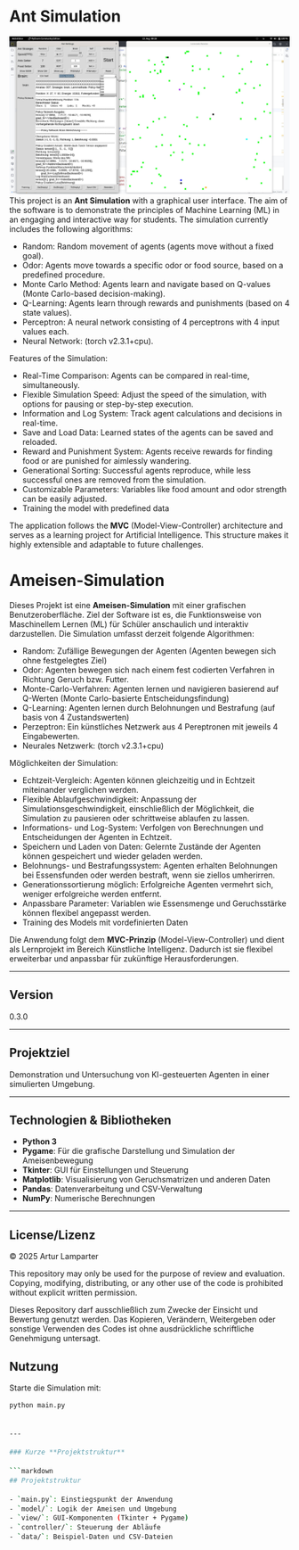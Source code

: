 # Ant Simulation

![Preview Image](preview.jpg)
This project is an **Ant Simulation** with a graphical user interface.
The aim of the software is to demonstrate the principles of Machine Learning (ML) in an engaging and interactive way for students. The simulation currently includes the following algorithms:

- Random: Random movement of agents (agents move without a fixed goal).
- Odor: Agents move towards a specific odor or food source, based on a predefined procedure.
- Monte Carlo Method: Agents learn and navigate based on Q-values (Monte Carlo-based decision-making).
- Q-Learning: Agents learn through rewards and punishments (based on 4 state values).
- Perceptron: A neural network consisting of 4 perceptrons with 4 input values each.
- Neural Network: (torch v2.3.1+cpu).

Features of the Simulation:

- Real-Time Comparison: Agents can be compared in real-time, simultaneously.
- Flexible Simulation Speed: Adjust the speed of the simulation, with options for pausing or step-by-step execution.
- Information and Log System: Track agent calculations and decisions in real-time.
- Save and Load Data: Learned states of the agents can be saved and reloaded.
- Reward and Punishment System: Agents receive rewards for finding food or are punished for aimlessly wandering.
- Generational Sorting: Successful agents reproduce, while less successful ones are removed from the simulation.
- Customizable Parameters: Variables like food amount and odor strength can be easily adjusted.
- Training the model with predefined data

The application follows the **MVC** (Model-View-Controller) architecture and serves as a learning project for Artificial Intelligence.
This structure makes it highly extensible and adaptable to future challenges.

# Ameisen-Simulation

Dieses Projekt ist eine **Ameisen-Simulation** mit einer grafischen Benutzeroberfläche. 
Ziel der Software ist es, die Funktionsweise von Maschinellem Lernen (ML) für Schüler anschaulich 
und interaktiv darzustellen. Die Simulation umfasst derzeit folgende Algorithmen:

- Random: Zufällige Bewegungen der Agenten (Agenten bewegen sich ohne festgelegtes Ziel)
- Odor: Agenten bewegen sich nach einem fest codierten Verfahren in Richtung Geruch bzw. Futter.
- Monte-Carlo-Verfahren: Agenten lernen und navigieren basierend auf Q-Werten (Monte Carlo-basierte Entscheidungsfindung)
- Q-Learning: Agenten lernen durch Belohnungen und Bestrafung (auf basis von 4 Zustandswerten)
- Perzeptron: Ein künstliches Netzwerk aus 4 Pereptronen mit jeweils 4 Eingabewerten.
- Neurales Netzwerk: (torch v2.3.1+cpu)

Möglichkeiten der Simulation:

- Echtzeit-Vergleich: Agenten können gleichzeitig und in Echtzeit miteinander verglichen werden.
- Flexible Ablaufgeschwindigkeit: Anpassung der Simulationsgeschwindigkeit, einschließlich der Möglichkeit, die Simulation zu pausieren oder schrittweise ablaufen zu lassen.
- Informations- und Log-System: Verfolgen von Berechnungen und Entscheidungen der Agenten in Echtzeit.
- Speichern und Laden von Daten: Gelernte Zustände der Agenten können gespeichert und wieder geladen werden.
- Belohnungs- und Bestrafungssystem: Agenten erhalten Belohnungen bei Essensfunden oder werden bestraft, wenn sie ziellos umherirren.
- Generationssortierung möglich: Erfolgreiche Agenten vermehrt sich, weniger erfolgreiche werden entfernt.
- Anpassbare Parameter: Variablen wie Essensmenge und Geruchsstärke können flexibel angepasst werden.
- Training des Models mit vordefinierten Daten

Die Anwendung folgt dem **MVC-Prinzip** (Model-View-Controller) und dient als Lernprojekt im Bereich Künstliche Intelligenz.
Dadurch ist sie flexibel erweiterbar und anpassbar für zukünftige Herausforderungen.

---

## Version

0.3.0

---

## Projektziel

Demonstration und Untersuchung von KI-gesteuerten Agenten in einer simulierten Umgebung.

---

## Technologien & Bibliotheken

- **Python 3**  
- **Pygame**: Für die grafische Darstellung und Simulation der Ameisenbewegung  
- **Tkinter**: GUI für Einstellungen und Steuerung  
- **Matplotlib**: Visualisierung von Geruchsmatrizen und anderen Daten  
- **Pandas**: Datenverarbeitung und CSV-Verwaltung  
- **NumPy**: Numerische Berechnungen  

---

## License/Lizenz

© 2025 Artur Lamparter

This repository may only be used for the purpose of review and evaluation.
Copying, modifying, distributing, or any other use of the code is prohibited without explicit written permission.

Dieses Repository darf ausschließlich zum Zwecke der Einsicht und Bewertung genutzt werden. Das Kopieren, Verändern, Weitergeben oder sonstige Verwenden des Codes ist ohne ausdrückliche schriftliche Genehmigung untersagt.


## Nutzung

Starte die Simulation mit:

```bash
python main.py


---

### Kurze **Projektstruktur**

```markdown
## Projektstruktur

- `main.py`: Einstiegspunkt der Anwendung  
- `model/`: Logik der Ameisen und Umgebung  
- `view/`: GUI-Komponenten (Tkinter + Pygame)  
- `controller/`: Steuerung der Abläufe  
- `data/`: Beispiel-Daten und CSV-Dateien  




